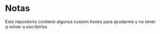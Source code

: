 # Notas

Este repositorio contiene algunos custom hooks para ayudarme y no tener q volver a escribirlos
